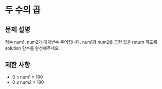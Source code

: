 <h1>두 수의 곱</h1>


<h2>문제 설명</h2>
정수 num1, num2가 매개변수 주어집니다. num1과 num2를 곱한 값을 return 하도록 solution 함수를 완성해주세요.


<h2>제한 사항</h2>


- 0 ≤ num1 ≤ 100
- 0 ≤ num2 ≤ 100

